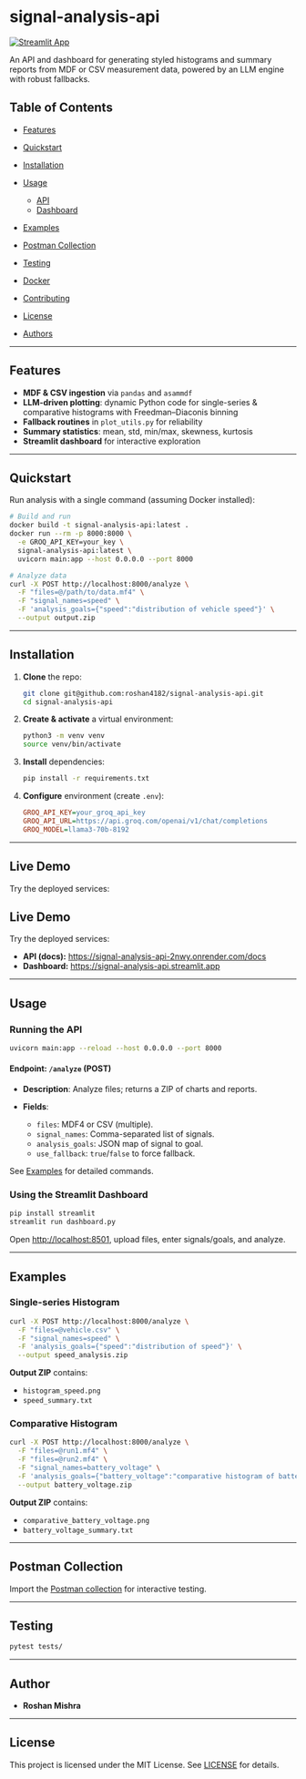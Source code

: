 # signal-analysis-api

[![Streamlit App](https://static.streamlit.io/badges/streamlit_badge_black_white.svg)](https://signal-analysis-api.streamlit.app)

&#x20; &#x20;

An API and dashboard for generating styled histograms and summary reports from MDF or CSV measurement data, powered by an LLM engine with robust fallbacks.

## Table of Contents

* [Features](#features)
* [Quickstart](#quickstart)
* [Installation](#installation)
* [Usage](#usage)

  * [API](#running-the-api)
  * [Dashboard](#using-the-streamlit-dashboard)
* [Examples](#examples)
* [Postman Collection](#postman-collection)
* [Testing](#testing)
* [Docker](#docker-optional)
* [Contributing](#contributing)
* [License](#license)
* [Authors](#authors)

---

## Features

* **MDF & CSV ingestion** via `pandas` and `asammdf`
* **LLM-driven plotting**: dynamic Python code for single-series & comparative histograms with Freedman–Diaconis binning
* **Fallback routines** in `plot_utils.py` for reliability
* **Summary statistics**: mean, std, min/max, skewness, kurtosis
* **Streamlit dashboard** for interactive exploration

---

## Quickstart

Run analysis with a single command (assuming Docker installed):

```bash
# Build and run
docker build -t signal-analysis-api:latest .
docker run --rm -p 8000:8000 \
  -e GROQ_API_KEY=your_key \
  signal-analysis-api:latest \
  uvicorn main:app --host 0.0.0.0 --port 8000

# Analyze data
curl -X POST http://localhost:8000/analyze \
  -F "files=@/path/to/data.mf4" \
  -F "signal_names=speed" \
  -F 'analysis_goals={"speed":"distribution of vehicle speed"}' \
  --output output.zip
```

---

## Installation

1. **Clone** the repo:

   ```bash
   git clone git@github.com:roshan4182/signal-analysis-api.git
   cd signal-analysis-api
   ```
2. **Create & activate** a virtual environment:

   ```bash
   python3 -m venv venv
   source venv/bin/activate
   ```
3. **Install** dependencies:

   ```bash
   pip install -r requirements.txt
   ```
4. **Configure** environment (create `.env`):

   ```ini
   GROQ_API_KEY=your_groq_api_key
   GROQ_API_URL=https://api.groq.com/openai/v1/chat/completions
   GROQ_MODEL=llama3-70b-8192
   ```

---

## Live Demo

Try the deployed services:

## Live Demo

Try the deployed services:

- **API (docs):** https://signal-analysis-api-2nwy.onrender.com/docs  
- **Dashboard:**  https://signal-analysis-api.streamlit.app


---

## Usage

### Running the API

```bash
uvicorn main:app --reload --host 0.0.0.0 --port 8000
```

#### Endpoint: `/analyze` (POST)

* **Description**: Analyze files; returns a ZIP of charts and reports.
* **Fields**:

  * `files`: MDF4 or CSV (multiple).
  * `signal_names`: Comma-separated list of signals.
  * `analysis_goals`: JSON map of signal to goal.
  * `use_fallback`: `true`/`false` to force fallback.

See [Examples](#examples) for detailed commands.

### Using the Streamlit Dashboard

```bash
pip install streamlit
streamlit run dashboard.py
```

Open [http://localhost:8501](http://localhost:8501), upload files, enter signals/goals, and analyze.

---

## Examples

### Single-series Histogram

```bash
curl -X POST http://localhost:8000/analyze \
  -F "files=@vehicle.csv" \
  -F "signal_names=speed" \
  -F 'analysis_goals={"speed":"distribution of speed"}' \
  --output speed_analysis.zip
```

**Output ZIP** contains:

* `histogram_speed.png`
* `speed_summary.txt`

### Comparative Histogram

```bash
curl -X POST http://localhost:8000/analyze \
  -F "files=@run1.mf4" \
  -F "files=@run2.mf4" \
  -F "signal_names=battery_voltage" \
  -F 'analysis_goals={"battery_voltage":"comparative histogram of battery voltage across runs"}' \
  --output battery_voltage.zip
```

**Output ZIP** contains:

* `comparative_battery_voltage.png`
* `battery_voltage_summary.txt`

---

## Postman Collection

Import the [Postman collection](./postman_collection.json) for interactive testing.


---

## Testing

```bash
pytest tests/
```

---


## Author

* **Roshan Mishra** 

---

## License

This project is licensed under the MIT License. See [LICENSE](LICENSE) for details.
